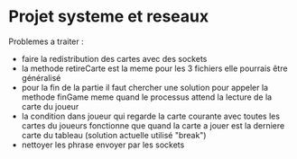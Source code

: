 # Projet systeme et reseaux
Problemes a traiter :
- faire la redistribution des cartes avec des sockets
- la methode retireCarte est la meme pour les 3 fichiers elle pourrais être généralisé
- pour la fin de la partie il faut chercher une solution pour appeler la methode finGame meme quand le processus attend la lecture de la carte du joueur
- la condition dans joueur qui regarde la carte courante avec toutes les cartes du joueurs fonctionne que quand la carte a jouer est la derniere carte du tableau (solution actuelle utilisé "break")
- nettoyer les phrase envoyer par les sockets
